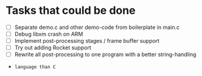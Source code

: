 # Tasks that could be done

- [ ] Separate demo.c and other demo-code from boilerplate in main.c
- [ ] Debug libxm crash on ARM
- [ ] Implement post-processing stages / frame buffer support
- [ ] Try out adding Rocket support
- [ ] Rewrite all post-processing to one program with a better string-handling
-     language than C
